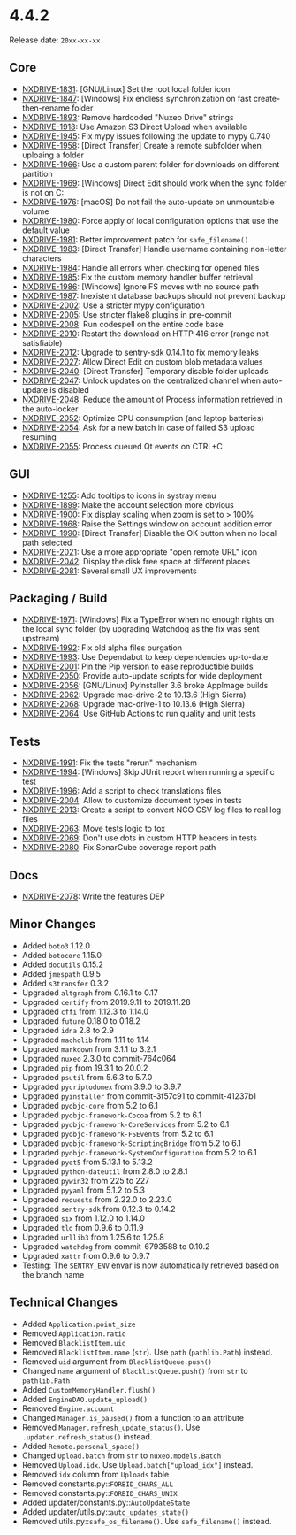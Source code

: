 # 4.4.2

Release date: `20xx-xx-xx`

## Core

- [NXDRIVE-1831](https://jira.nuxeo.com/browse/NXDRIVE-1831): [GNU/Linux] Set the root local folder icon
- [NXDRIVE-1847](https://jira.nuxeo.com/browse/NXDRIVE-1847): [Windows] Fix endless synchronization on fast create-then-rename folder
- [NXDRIVE-1893](https://jira.nuxeo.com/browse/NXDRIVE-1893): Remove hardcoded "Nuxeo Drive" strings
- [NXDRIVE-1918](https://jira.nuxeo.com/browse/NXDRIVE-1918): Use Amazon S3 Direct Upload when available
- [NXDRIVE-1945](https://jira.nuxeo.com/browse/NXDRIVE-1945): Fix mypy issues following the update to mypy 0.740
- [NXDRIVE-1958](https://jira.nuxeo.com/browse/NXDRIVE-1958): [Direct Transfer] Create a remote subfolder when uploaing a folder
- [NXDRIVE-1966](https://jira.nuxeo.com/browse/NXDRIVE-1966): Use a custom parent folder for downloads on different partition
- [NXDRIVE-1969](https://jira.nuxeo.com/browse/NXDRIVE-1969): [Windows] Direct Edit should work when the sync folder is not on C:
- [NXDRIVE-1976](https://jira.nuxeo.com/browse/NXDRIVE-1976): [macOS] Do not fail the auto-update on unmountable volume
- [NXDRIVE-1980](https://jira.nuxeo.com/browse/NXDRIVE-1980): Force apply of local configuration options that use the default value
- [NXDRIVE-1981](https://jira.nuxeo.com/browse/NXDRIVE-1981): Better improvement patch for `safe_filename()`
- [NXDRIVE-1983](https://jira.nuxeo.com/browse/NXDRIVE-1983): [Direct Transfer] Handle username containing non-letter characters
- [NXDRIVE-1984](https://jira.nuxeo.com/browse/NXDRIVE-1984): Handle all errors when checking for opened files
- [NXDRIVE-1985](https://jira.nuxeo.com/browse/NXDRIVE-1985): Fix the custom memory handler buffer retrieval
- [NXDRIVE-1986](https://jira.nuxeo.com/browse/NXDRIVE-1986): [Windows] Ignore FS moves with no source path
- [NXDRIVE-1987](https://jira.nuxeo.com/browse/NXDRIVE-1987): Inexistent database backups should not prevent backup
- [NXDRIVE-2002](https://jira.nuxeo.com/browse/NXDRIVE-2002): Use a stricter mypy configuration
- [NXDRIVE-2005](https://jira.nuxeo.com/browse/NXDRIVE-2005): Use stricter flake8 plugins in pre-commit
- [NXDRIVE-2008](https://jira.nuxeo.com/browse/NXDRIVE-2008): Run codespell on the entire code base
- [NXDRIVE-2010](https://jira.nuxeo.com/browse/NXDRIVE-2010): Restart the download on HTTP 416 error (range not satisfiable)
- [NXDRIVE-2012](https://jira.nuxeo.com/browse/NXDRIVE-2012): Upgrade to sentry-sdk 0.14.1 to fix memory leaks
- [NXDRIVE-2027](https://jira.nuxeo.com/browse/NXDRIVE-2027): Allow Direct Edit on custom blob metadata values
- [NXDRIVE-2040](https://jira.nuxeo.com/browse/NXDRIVE-2040): [Direct Transfer] Temporary disable folder uploads
- [NXDRIVE-2047](https://jira.nuxeo.com/browse/NXDRIVE-2047): Unlock updates on the centralized channel when auto-update is disabled
- [NXDRIVE-2048](https://jira.nuxeo.com/browse/NXDRIVE-2048): Reduce the amount of Process information retrieved in the auto-locker
- [NXDRIVE-2052](https://jira.nuxeo.com/browse/NXDRIVE-2052): Optimize CPU consumption (and laptop batteries)
- [NXDRIVE-2054](https://jira.nuxeo.com/browse/NXDRIVE-2054): Ask for a new batch in case of failed S3 upload resuming
- [NXDRIVE-2055](https://jira.nuxeo.com/browse/NXDRIVE-2055): Process queued Qt events on CTRL+C

## GUI

- [NXDRIVE-1255](https://jira.nuxeo.com/browse/NXDRIVE-1255): Add tooltips to icons in systray menu
- [NXDRIVE-1899](https://jira.nuxeo.com/browse/NXDRIVE-1899): Make the account selection more obvious
- [NXDRIVE-1900](https://jira.nuxeo.com/browse/NXDRIVE-1900): Fix display scaling when zoom is set to > 100%
- [NXDRIVE-1968](https://jira.nuxeo.com/browse/NXDRIVE-1968): Raise the Settings window on account addition error
- [NXDRIVE-1990](https://jira.nuxeo.com/browse/NXDRIVE-1990): [Direct Transfer] Disable the OK button when no local path selected
- [NXDRIVE-2021](https://jira.nuxeo.com/browse/NXDRIVE-2021): Use a more appropriate "open remote URL" icon
- [NXDRIVE-2042](https://jira.nuxeo.com/browse/NXDRIVE-2042): Display the disk free space at different places
- [NXDRIVE-2081](https://jira.nuxeo.com/browse/NXDRIVE-2081): Several small UX improvements

## Packaging / Build

- [NXDRIVE-1971](https://jira.nuxeo.com/browse/NXDRIVE-1971): [Windows] Fix a TypeError when no enough rights on the local sync folder (by upgrading Watchdog as the fix was sent upstream)
- [NXDRIVE-1992](https://jira.nuxeo.com/browse/NXDRIVE-1992): Fix old alpha files purgation
- [NXDRIVE-1993](https://jira.nuxeo.com/browse/NXDRIVE-1993): Use Dependabot to keep dependencies up-to-date
- [NXDRIVE-2001](https://jira.nuxeo.com/browse/NXDRIVE-2001): Pin the Pip version to ease reproductible builds
- [NXDRIVE-2050](https://jira.nuxeo.com/browse/NXDRIVE-2050): Provide auto-update scripts for wide deployment
- [NXDRIVE-2056](https://jira.nuxeo.com/browse/NXDRIVE-2056): [GNU/Linux] PyInstaller 3.6 broke AppImage builds
- [NXDRIVE-2062](https://jira.nuxeo.com/browse/NXDRIVE-2062): Upgrade mac-drive-2 to 10.13.6 (High Sierra)
- [NXDRIVE-2068](https://jira.nuxeo.com/browse/NXDRIVE-2068): Upgrade mac-drive-1 to 10.13.6 (High Sierra)
- [NXDRIVE-2064](https://jira.nuxeo.com/browse/NXDRIVE-2064): Use GitHub Actions to run quality and unit tests

## Tests

- [NXDRIVE-1991](https://jira.nuxeo.com/browse/NXDRIVE-1991): Fix the tests "rerun" mechanism
- [NXDRIVE-1994](https://jira.nuxeo.com/browse/NXDRIVE-1994): [Windows] Skip JUnit report when running a specific test
- [NXDRIVE-1996](https://jira.nuxeo.com/browse/NXDRIVE-1996): Add a script to check translations files
- [NXDRIVE-2004](https://jira.nuxeo.com/browse/NXDRIVE-2004): Allow to customize document types in tests
- [NXDRIVE-2013](https://jira.nuxeo.com/browse/NXDRIVE-2013): Create a script to convert NCO CSV log files to real log files
- [NXDRIVE-2063](https://jira.nuxeo.com/browse/NXDRIVE-2063): Move tests logic to tox
- [NXDRIVE-2069](https://jira.nuxeo.com/browse/NXDRIVE-2069): Don't use dots in custom HTTP headers in tests
- [NXDRIVE-2080](https://jira.nuxeo.com/browse/NXDRIVE-2080): Fix SonarCube coverage report path

## Docs

- [NXDRIVE-2078](https://jira.nuxeo.com/browse/NXDRIVE-2078): Write the features DEP

## Minor Changes

- Added `boto3` 1.12.0
- Added `botocore` 1.15.0
- Added `docutils` 0.15.2
- Added `jmespath` 0.9.5
- Added `s3transfer` 0.3.2
- Upgraded `altgraph` from 0.16.1 to 0.17
- Upgraded `certify` from 2019.9.11 to 2019.11.28
- Upgraded `cffi` from 1.12.3 to 1.14.0
- Upgraded `future` 0.18.0 to 0.18.2
- Upgraded `idna` 2.8 to 2.9
- Upgraded `macholib` from 1.11 to 1.14
- Upgraded `markdown` from 3.1.1 to 3.2.1
- Upgraded `nuxeo` 2.3.0 to commit-764c064
- Upgraded `pip` from 19.3.1 to 20.0.2
- Upgraded `psutil` from 5.6.3 to 5.7.0
- Upgraded `pycriptodomex` from 3.9.0 to 3.9.7
- Upgraded `pyinstaller` from commit-3f57c91 to commit-41237b1
- Upgraded `pyobjc-core` from 5.2 to 6.1
- Upgraded `pyobjc-framework-Cocoa` from 5.2 to 6.1
- Upgraded `pyobjc-framework-CoreServices` from 5.2 to 6.1
- Upgraded `pyobjc-framework-FSEvents` from 5.2 to 6.1
- Upgraded `pyobjc-framework-ScriptingBridge` from 5.2 to 6.1
- Upgraded `pyobjc-framework-SystemConfiguration` from 5.2 to 6.1
- Upgraded `pyqt5` from 5.13.1 to 5.13.2
- Upgraded `python-dateutil` from 2.8.0 to 2.8.1
- Upgraded `pywin32` from 225 to 227
- Upgraded `pyyaml` from 5.1.2 to 5.3
- Upgraded `requests` from 2.22.0 to 2.23.0
- Upgraded `sentry-sdk` from 0.12.3 to 0.14.2
- Upgraded `six` from 1.12.0 to 1.14.0
- Upgraded `tld` from 0.9.6 to 0.11.9
- Upgraded `urllib3` from 1.25.6 to 1.25.8
- Upgraded `watchdog` from commit-6793588 to 0.10.2
- Upgraded `xattr` from 0.9.6 to 0.9.7
- Testing: The `SENTRY_ENV` envar is now automatically retrieved based on the branch name

## Technical Changes

- Added `Application.point_size`
- Removed `Application.ratio`
- Removed `BlacklistItem.uid`
- Removed `BlacklistItem.name` (`str`). Use `path` (`pathlib.Path`) instead.
- Removed `uid` argument from `BlacklistQueue.push()`
- Changed `name` argument of `BlacklistQueue.push()` from `str` to `pathlib.Path`
- Added `CustomMemoryHandler.flush()`
- Added `EngineDAO.update_upload()`
- Removed `Engine.account`
- Changed `Manager.is_paused()` from a function to an attribute
- Removed `Manager.refresh_update_status()`. Use `.updater.refresh_status()` instead.
- Added `Remote.personal_space()`
- Changed `Upload.batch` from `str` to `nuxeo.models.Batch`
- Removed `Upload.idx`. Use `Upload.batch["upload_idx"]` instead.
- Removed `idx` column from `Uploads` table
- Removed constants.py::`FORBID_CHARS_ALL`
- Removed constants.py::`FORBID_CHARS_UNIX`
- Added updater/constants.py::`AutoUpdateState`
- Added updater/utils.py::`auto_updates_state()`
- Removed utils.py::`safe_os_filename()`. Use `safe_filename()` instead.

